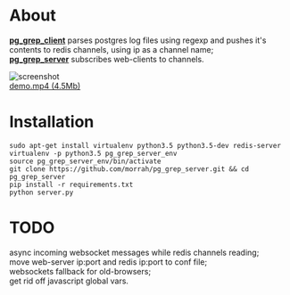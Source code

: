# About

**[pg_grep_client](https://github.com/morrah/pg_grep_client)** parses postgres log files using regexp and pushes it's contents to redis channels, using ip as a channel name;  
**[pg_grep_server](https://github.com/morrah/pg_grep_server)** subscribes web-clients to channels.

![screenshot](https://files.catbox.moe/l8ehp6.jpg "screenshot")  
[demo.mp4 (4.5Mb)](https://files.catbox.moe/wkly9h.mp4)

# Installation

```
sudo apt-get install virtualenv python3.5 python3.5-dev redis-server
virtualenv -p python3.5 pg_grep_server_env
source pg_grep_server_env/bin/activate
git clone https://github.com/morrah/pg_grep_server.git && cd pg_grep_server
pip install -r requirements.txt
python server.py
```

# TODO

async incoming websocket messages while redis channels reading;  
move web-server ip:port and redis ip:port to conf file;  
websockets fallback for old-browsers;  
get rid off javascript global vars.
